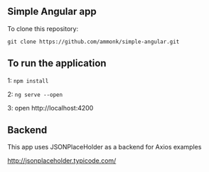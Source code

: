 ## Simple Angular app

To clone this repository:

`git clone https://github.com/ammonk/simple-angular.git`

## To run the application

1: `npm install`

2: `ng serve --open`

3: open http://localhost:4200

## Backend

This app uses JSONPlaceHolder as a backend for Axios examples

http://jsonplaceholder.typicode.com/
